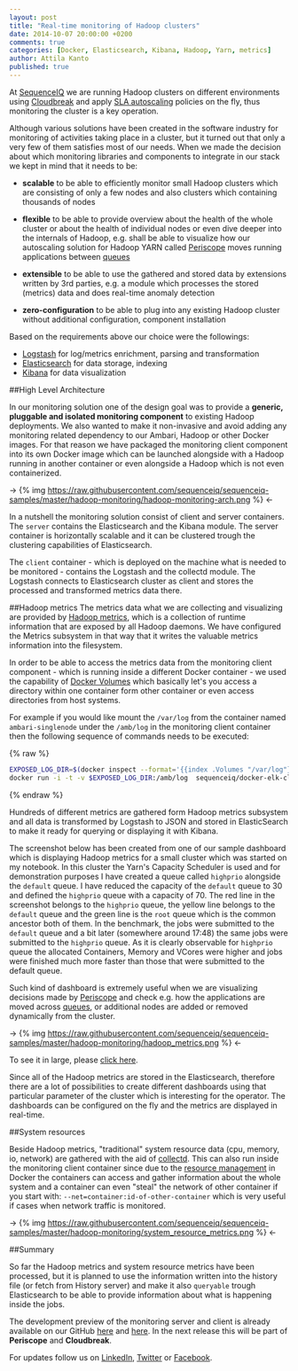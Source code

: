 ```yaml
---
layout: post
title: "Real-time monitoring of Hadoop clusters"
date: 2014-10-07 20:00:00 +0200
comments: true
categories: [Docker, Elasticsearch, Kibana, Hadoop, Yarn, metrics]
author: Attila Kanto
published: true
---
```


At [SequenceIQ](http://sequenceiq.com) we are running Hadoop clusters on different environments using [Cloudbreak](http://sequenceiq.com/cloudbreak/) and apply [SLA autoscaling](http://sequenceiq.com/periscope/) policies on the fly, thus monitoring the cluster is a key operation.

Although various solutions have been created in the software industry for monitoring of activities taking place in a cluster, but it turned out that only a very few of them satisfies most of our needs. When we made the decision about which monitoring libraries and components to integrate in our stack we kept in mind that it needs to be:

 * **scalable** to be able to efficiently monitor small Hadoop clusters which are consisting of only a few nodes and also clusters which containing thousands of nodes

 * **flexible** to be able to provide overview about the health of the whole cluster or about the health of individual nodes or even dive deeper into the internals of Hadoop, e.g. shall be able to visualize how our autoscaling solution for Hadoop YARN called  [Periscope](http://blog.sequenceiq.com/blog/2014/08/27/announcing-periscope) moves running applications between [queues](http://blog.sequenceiq.com/blog/2014/07/02/move-applications-between-queues)

 * **extensible** to be able to use the gathered and stored data by extensions written by 3rd parties, e.g. a module which processes the stored (metrics) data and does real-time anomaly detection

 * **zero-configuration** to be able to plug into any existing Hadoop cluster without additional configuration, component installation

Based on the requirements above our choice were the followings:

 * [Logstash](http://logstash.net) for log/metrics enrichment, parsing and transformation
 * [Elasticsearch](http://www.elasticsearch.org) for data storage, indexing
 * [Kibana](http://www.elasticsearch.org/overview/kibana) for data visualization


##High Level Architecture

In our monitoring solution one of the design goal was to provide a **generic, pluggable and isolated monitoring component** to existing Hadoop deployments. We also wanted to make it non-invasive and avoid adding any monitoring related dependency to our Ambari, Hadoop or other Docker images. For that reason we have packaged the monitoring client component into its own Docker image which can be launched alongside with a Hadoop running in another container or even alongside a Hadoop which is not even containerized.

-> {% img https://raw.githubusercontent.com/sequenceiq/sequenceiq-samples/master/hadoop-monitoring/hadoop-monitoring-arch.png %} <-

In a nutshell the monitoring solution consist of client and server containers. The `server` contains the Elasticsearch and the Kibana module. The server container is horizontally scalable and it can be clustered trough the clustering capabilities of Elasticsearch.

The `client` container - which is deployed on the machine what is needed to be monitored - contains the Logstash and the collectd module. The Logstash connects to Elasticsearch cluster as client and stores the processed and transformed metrics data there.

<!-- more -->

##Hadoop metrics
The metrics data what we are collecting and visualizing are provided by [Hadoop metrics](http://blog.cloudera.com/blog/2012/10/what-is-hadoop-metrics2), which is a collection of runtime information that are exposed by all Hadoop daemons. We have configured the Metrics subsystem in that way that it writes the valuable metrics information into the filesystem.

In order to be able to access the metrics data from the monitoring client component - which is running inside a different Docker container - we used the capability of [Docker Volumes](https://docs.docker.com/userguide/dockervolumes) which basically let's you access a directory within one container form other container or even access directories from host systems.

For example if you would like mount the ```/var/log``` from the container named ```ambari-singlenode``` under the ```/amb/log``` in the monitoring client container then the following sequence of commands needs to be executed:

{% raw %}
```bash
EXPOSED_LOG_DIR=$(docker inspect --format='{{index .Volumes "/var/log"}}' ambari-singlenode)
docker run -i -t -v $EXPOSED_LOG_DIR:/amb/log  sequenceiq/docker-elk-client /etc/bootstrap.sh -bash
```
{% endraw %}

Hundreds of different metrics are gathered form Hadoop metrics subsystem and all data is transformed by Logstash to JSON and stored in ElasticSearch to make it ready for querying or displaying it with Kibana.

The screenshot below has been created from one of our sample dashboard which is displaying Hadoop metrics for a small cluster which was started on my notebook. In this cluster the Yarn's Capacity Scheduler is used and for demonstration purposes I have created a queue called `highprio` alongside the `default` queue. I have reduced the capacity of the `default` queue to 30 and defined the `highprio` queue with a capacity of 70.
The red line in the screenshot belongs to the `highprio` queue, the yellow line belongs to the `default` queue and the green line is the `root` queue which is the common ancestor both of them.
In the benchmark, the jobs were submitted to the `default` queue and a bit later (somewhere around 17:48) the same jobs were submitted to the `highprio` queue. As it is clearly observable for `highprio` queue the allocated Containers, Memory and VCores were higher and jobs were finished much more faster than those that were submitted to the default queue.

Such kind of dashboard is extremely useful when we are visualizing decisions made by [Periscope](http://blog.sequenceiq.com/blog/2014/08/27/announcing-periscope) and check e.g. how the applications are moved across [queues](http://blog.sequenceiq.com/blog/2014/07/02/move-applications-between-queues), or additional nodes are added or removed dynamically from the cluster.

-> {% img https://raw.githubusercontent.com/sequenceiq/sequenceiq-samples/master/hadoop-monitoring/hadoop_metrics.png %} <-

To see it in large, please [click here](https://raw.githubusercontent.com/sequenceiq/sequenceiq-samples/master/hadoop-monitoring/hadoop_metrics.png).

Since all of the Hadoop metrics are stored in the Elasticsearch, therefore there are a lot of possibilities to create different dashboards using that particular parameter of the cluster which is interesting for the operator. The dashboards can be configured on the fly and the metrics are displayed in real-time.

##System resources

Beside Hadoop metrics, "traditional" system resource data (cpu, memory, io, network) are gathered with the aid of [collectd](https://collectd.org). This can also run inside the monitoring client container since due to the [resource management](https://goldmann.pl/blog/2014/09/11/resource-management-in-docker/#_example_managing_the_cpu_shares_of_a_container) in Docker the containers can access and gather information about the whole system and a container can even "steal" the network of other container if you start with: ```--net=container:id-of-other-container``` which is very useful if cases when network traffic is monitored.

-> {% img https://raw.githubusercontent.com/sequenceiq/sequenceiq-samples/master/hadoop-monitoring/system_resource_metrics.png %} <-

##Summary

So far the Hadoop metrics and system resource metrics have been processed, but it is planned to use the information written into the history file (or fetch from History server) and make it also `queryable` trough Elasticsearch to be able to provide information about what is happening inside the jobs.

The development preview of the monitoring server and client is already available on our GitHub [here](https://github.com/sequenceiq/docker-elk) and [here](https://github.com/sequenceiq/docker-elk-client). In the next release this will be part of **Periscope** and **Cloudbreak**.

For updates follow us on [LinkedIn](https://www.linkedin.com/company/sequenceiq/), [Twitter](https://twitter.com/sequenceiq) or [Facebook](https://www.facebook.com/sequenceiq).
